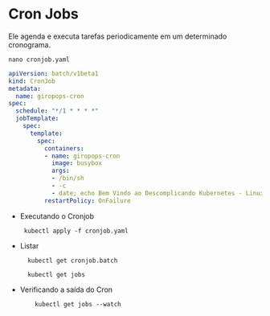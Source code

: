 # Cron Jobs

Ele agenda e executa tarefas periodicamente em um determinado cronograma.

    
    nano cronjob.yaml

```yaml
apiVersion: batch/v1beta1
kind: CronJob
metadata:
  name: giropops-cron
spec:
  schedule: "*/1 * * * *"
  jobTemplate:
    spec:
      template:
        spec:
          containers:
          - name: giropops-cron
            image: busybox
            args:
            - /bin/sh
            - -c
            - date; echo Bem Vindo ao Descomplicando Kubernetes - LinuxTips VAIIII ;sleep 30
          restartPolicy: OnFailure
```
   * Executando o Cronjob
          
          kubectl apply -f cronjob.yaml

  * Listar
  
          kubectl get cronjob.batch
  
          kubectl get jobs

* Verificando a saída do Cron

          kubectl get jobs --watch
